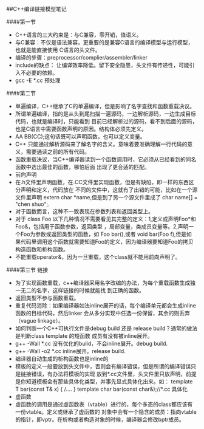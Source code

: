 ##C++编译链接模型笔记

####第一节
- C++语言的三大约束是：与C兼容，零开销，值语义。
- 与C兼容：不仅是语法兼容，更重要的是兼容C语言的编译模型与运行模型，也就是能直接使用
  C语言的头文件。
- 编译的步骤：preprocessor/complier/assembler/linker
- include的缺点： 让编译效率降低。留下安全隐患，头文件有传递性，可能引入不必要的依赖。
- gcc -E *.cc 预处理 

####第二节
- 单遍编译，C++继承了C的单遍编译，但是影响了名字查找和函数重载决议。
- 所谓单遍编译，指的是从头到尾扫描一遍源码，一边解析源码，一边生成目标代码，也就是编译时，只能看到
目前已经解析过的源码，看不到后面的源码，也是C语言中需要函数声明的原因。结构体必须先定义。
- AA BB(CC);这句话既可以声明函数，也可以定义变量。
- C++ 只能通过解析源码来了解名字的含义。意味着要准确理解一行代码的意义，需要通读之前的所有代码。
- 函数重载决议，当C++编译器读到一个函数调用时，它必须从已经看到的同名函数中选出最佳的函数，哪怕后面
出现了更合适的匹配。
- 前向声明
- 在.h文件里声明函数，在.CC文件里实现函数，但是有缺陷，即一样的东西区分声明和定义，代码放在
不同的文件中，这就有了出错的可能，比如在一个源文件里声明 extern char *name,但是到了另一个源文件里成了
char name[] = "chen shuo";.
- 对于函数而言，这种不一致表现在参数列表和返回类型上。
- 对于 class Foo 以下几种情况不需要看见其完整的定义：1,定义或声明Foo*和Foo&，包括用于函数参数，返回类型
，局部变量，类成员变量等。2,声明一个Foo为参数或返回类型的函数，如 Foo bar(),或者 void bar(Foo f),但是如
果代码里调用这个函数就需要知道Foo的定义，因为编译器要知道Foo的拷贝构造函数和析构函数。
- 不能重载operator&，因为一旦重载，这个class就不能用前向声明了。

####第三节 链接
- 为了实现函数重载，c++编译器采用名字改编的办法，为每个重载函数生成独一无二的名字，这样链接的时候就能找
到正确的函数。
- 返回类型不参与函数重载。
- 重复代码消除：如果编译器如法inline展开的话，每个编译单元都会生成inline函数的目标代码，然后linker
会从多分实现中任选一份保留，其余的则丢弃（vague linkage）。
- 如何判断一个C++可执行文件是debug build 还是 release build？通常的做法是判断class template 的短函数
成员有没有被inline展开。
- g++ -Wall *.cc 没有优化的bulid，不会inline展开。debug build.
- g++ -Wall -o2 *.cc inline展开。release build.
- 编译器自动生成的析构函数也是inline的
- 模板的定义一般要放到头文件中，否则会有编译错误，但是所谓的编译错误只是链接错误，有办法将模板的实现
放到*.cc文件里，头文件里只放声明，前提是你知道模板会有那些具体化类型，并事先显式具体化出来。如：
 template<typename T>
 T bar(const T& x)
 {
	/....
 }
 template char bar(const char&);//*.cc 具体化
- 虚函数
- 虚函数的调用是通过虚函数表（vtable）进行的，每个多态的class都应该有一份vtable。定义或继承了虚函数的
对象中会有一个隐含的成员：指向vtable的指针，即vptr。在析构或者构造对象的时候，编译器会修改bptr成员。
 

